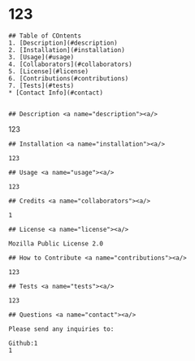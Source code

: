    # 123

    ## Table of COntents
    1. [Description](#description)
    2. [Installation](#installation)
    3. [Usage](#usage)
    4. [Collaborators](#collaborators)
    5. [License](#license)
    6. [Contributions(#contributions)
    7. [Tests](#tests)
    * [Contact Info](#contact)

  
    ## Description <a name="description"><a/>

  123

    ## Installation <a name="installation"><a/>

    123

    ## Usage <a name="usage"><a/>

    123

    ## Credits <a name="collaborators"><a/>

    1

    ## License <a name="license"><a/>

    Mozilla Public License 2.0

    ## How to Contribute <a name="contributions"><a/>

    123

    ## Tests <a name="tests"><a/>

    123

    ## Questions <a name="contact"><a/>

    Please send any inquiries to:

    Github:1
    1
